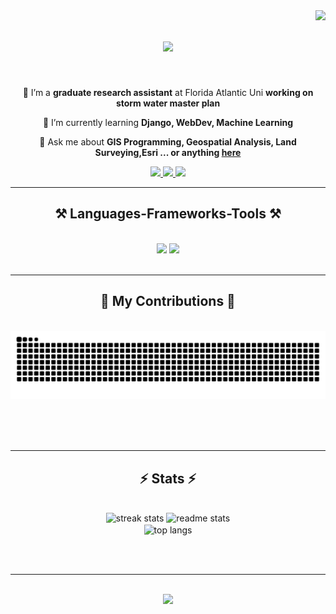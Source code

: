 <img align="right" src="https://visitor-badge.laobi.icu/badge?page_id=JosephGyegyiri.JosephGyegyiri" />

<h1 align="center">
    <img src="https://readme-typing-svg.herokuapp.com/?font=Righteous&size=35&center=true&vCenter=true&width=500&height=70&duration=4000&lines=Hi+There!+👋;+I'm+Joseph+Gyegyiri!;+A+passionate+GIS+Analyst;+GIS+Python+Coder;+GIS+Developer;+Land+Surveyor" />
</h1>


<br/>

<div align="center">
 
 🔭 I’m a **graduate research assistant** at Florida Atlantic Uni **working on storm water master plan**
 
 🌱 I’m currently learning **Django, WebDev, Machine Learning**

💬 Ask me about **GIS Programming, Geospatial Analysis, Land Surveying,Esri ... or anything [here](https://github.com/JosephGyegyiri/JosephGyegyiri/issues)**


 </div>
 
<div align="center"> 
  <a href="mailto:jgyegyiri2023@fau.edu">
    <img src="https://img.shields.io/badge/Gmail-333333?style=for-the-badge&logo=gmail&logoColor=red" />
  </a>
  <a href="https://linkedin.com/in/josephgyegyiri" target="_blank">
    <img src="https://img.shields.io/badge/LinkedIn-0077B5?style=for-the-badge&logo=linkedin&logoColor=white" target="_blank" />
  </a>
  <a href="https://JosephGyegyiri.github.io" target="_blank">
     <img src="https://img.shields.io/badge/Portfolio-FF5722?style=for-the-badge&logo=todoist&logoColor=white" target="_blank" /> <!-- sqlite, safari, google-chrome are other good icon options -->
  </a>
</div>

 <hr/>
 
<h2 align="center">⚒️ Languages-Frameworks-Tools ⚒️</h2>
<br/>
<div align="center">
    <img src="https://skillicons.dev/icons?i=autocad,bootstrap,matlab,html,css,vscode,github,git" />
    <img src="https://skillicons.dev/icons?i=python,javascript,mysql,django,postgres,jquery" /><br>
</div>

<br/>
<hr/>

<div align="center">
  <h2>🐍 My Contributions 🐍</h2>
  <br>
  <img alt="snake eating my contributions" src="https://raw.githubusercontent.com/JosephGyegyiri/JosephGyegyiri/output/github-contribution-grid-snake.svg" />
  
  <br/><br/><br/>
</div>

<hr/>

<h2 align="center">⚡ Stats ⚡</h2>
<br>
<div align=center>
  <img width=390 src="https://streak-stats.demolab.com/?user=JosephGyegyiri&count_private=true&theme=react&border_radius=10" alt="streak stats"/>
  <img width=390 src="https://github-readme-stats.vercel.app/api?username=JosephGyegyiri&count_private=true&show_icons=true&theme=react&rank_icon=github&border_radius=10" alt="readme stats" />
  <br/>
  <img width=325 align="center" src="https://github-readme-stats.vercel.app/api/top-langs/?username=JosephGyegyiri&hide=HTML,CSS&langs_count=8&layout=compact&theme=react&border_radius=10&size_weight=0.5&count_weight=0.5&exclude_repo=github-readme-stats" alt="top langs" />
</div>

<br/><br/>

<hr/>

<br/>

<div align="center">
    <a href="https://linkedin.com/in/josephgyegyiri" target="_blank"><img src="https://readme-typing-svg.herokuapp.com/?font=Righteous&size=25&center=true&vCenter=true&width=500&height=70&duration=4000&lines=Thanks+for+passing+by!+✌️;+Lets+connect+on+Linkedin!;"></a>
</div>

<br/>
